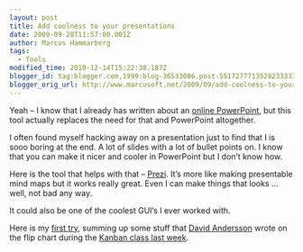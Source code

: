 ```yaml
---
layout: post
title: Add coolness to your presentations
date: 2009-09-28T11:57:00.001Z
author: Marcus Hammarberg
tags:
  - Tools
modified_time: 2010-12-14T15:22:38.187Z
blogger_id: tag:blogger.com,1999:blog-36533086.post-5517277713528233333
blogger_orig_url: http://www.marcusoft.net/2009/09/add-coolness-to-your-presentations.html
---
```



Yeah – I know that I already has written about an <a
href="http://www.marcusoft.net/2009/09/powerpoint-online-280-slides.html"
target="_blank">online PowerPoint</a>, but this tool actually replaces
the need for that and PowerPoint altogether.

I often found myself hacking away on a presentation just to find that I
is sooo boring at the end. A lot of slides with a lot of bullet points
on. I know that you can make it nicer and cooler in PowerPoint but I
don’t know how.

Here is the tool that helps with that –
<a href="http://prezi.com" target="_blank">Prezi</a>. It’s more like
making presentable mind maps but it works really great. Even I can make
things that looks … well, not bad any way.

It could also be one of the coolest GUI’s I ever worked with.

Here is my
<a href="http://prezi.com/uzm8v1zdmxow/" target="_blank">first try</a>,
summing up some stuff that
<a href="http://agilemanagement.net/" target="_blank">David
Andersson</a> wrote on the flip chart during the
<a href="http://www.marcusoft.net/2009/09/kanban-great-agile-tool.html"
target="_blank">Kanban class last week</a>.
